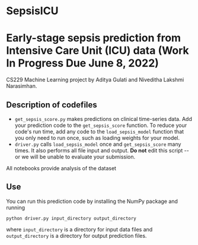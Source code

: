 # SepsisICU
# Early-stage sepsis prediction from Intensive Care Unit (ICU) data (Work In Progress Due June 8, 2022)

CS229 Machine Learning project by Aditya Gulati and Niveditha Lakshmi Narasimhan.

## Description of codefiles

* `get_sepsis_score.py` makes predictions on clinical time-series data.  Add your prediction code to the `get_sepsis_score` function.  To reduce your code's run time, add any code to the `load_sepsis_model` function that you only need to run once, such as loading weights for your model.
* `driver.py` calls `load_sepsis_model` once and `get_sepsis_score` many times. It also performs all file input and output.  **Do not** edit this script -- or we will be unable to evaluate your submission.

All notebooks provide analysis of the dataset


## Use

You can run this prediction code by installing the NumPy package and running

    python driver.py input_directory output_directory

where `input_directory` is a directory for input data files and `output_directory` is a directory for output prediction files. 
